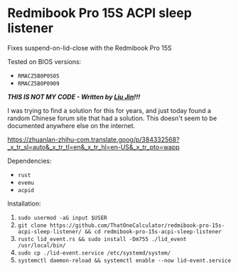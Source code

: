 # Redmibook Pro 15S ACPI sleep listener
Fixes suspend-on-lid-close with the Redmibook Pro 15S

Tested on BIOS versions:
- `RMACZ5B0P0505`
- `RMACZ5B0P0909`

***THIS IS NOT MY CODE - Written by [Liu Jin](https://www.zhihu.com/people/liu-jin-70)!!!***

I was trying to find a solution for this for years, and just today found a random Chinese forum site that had a solution. This doesn't seem to be documented anywhere else on the internet.

https://zhuanlan-zhihu-com.translate.goog/p/384332568?_x_tr_sl=auto&_x_tr_tl=en&_x_tr_hl=en-US&_x_tr_pto=wapp

Dependencies:

- `rust`
- `evemu`
- `acpid`

Installation:

1. `sudo usermod -aG input $USER`
2. `git clone https://github.com/ThatOneCalculator/redmibook-pro-15s-acpi-sleep-listener/ && cd redmibook-pro-15s-acpi-sleep-listener`
3. `rustc lid_event.rs && sudo install -Dm755 ./lid_event /usr/local/bin/`
4. `sudo cp ./lid-event.service /etc/systemd/system/`
5. `systemctl daemon-reload && systemctl enable --now lid-event.service`
